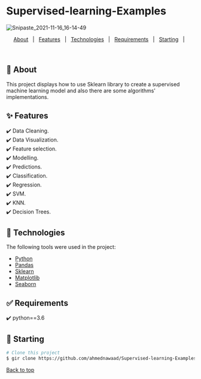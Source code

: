 # Supervised-learning-Examples

![Snipaste_2021-11-16_16-14-49](https://user-images.githubusercontent.com/45611227/142003086-e0553fb4-a888-4fca-9c07-399a33acd77b.png)


<div align="center" id="top"> 
  <!-- <a href="https://resources.netlify.app">Demo</a> -->
</div>

<!-- <h4 align="center"> 
	🚧  Resources 🚀 Under construction...  🚧
</h4> 

<hr> -->

<p align="center">
  <a href="#dart-about">About</a> &#xa0; | &#xa0; 
  <a href="#sparkles-features">Features</a> &#xa0; | &#xa0;
  <a href="#rocket-technologies">Technologies</a> &#xa0; | &#xa0;
  <a href="#white_check_mark-requirements">Requirements</a> &#xa0; | &#xa0;
  <a href="#checkered_flag-starting">Starting</a> &#xa0; | &#xa0;
</p>

<br>

## :dart: About ##

This project displays how to use Sklearn library to create a supervised machine learning model and also there are some algorithms' implementations.


## :sparkles: Features ##

:heavy_check_mark: Data Cleaning.    
:heavy_check_mark: Data Visualization. \
:heavy_check_mark: Feature selection. \
:heavy_check_mark: Modelling. \
:heavy_check_mark: Predictions. \
:heavy_check_mark: Classification. \
:heavy_check_mark: Regression. \
:heavy_check_mark: SVM. \
:heavy_check_mark: KNN. \
:heavy_check_mark: Decision Trees. 

## :rocket: Technologies ##

The following tools were used in the project:

- [Python](https://www.python.org/)
- [Pandas](https://pandas.pydata.org/)
- [Sklearn](https://scikit-learn.org/stable/)
- [Matplotlib](https://matplotlib.org/)
- [Seaborn](https://seaborn.pydata.org/)

## :white_check_mark: Requirements ##

:heavy_check_mark: python==3.6

## :checkered_flag: Starting ##

```bash
# Clone this project
$ gir clone https://github.com/ahmednawaad/Supervised-learning-Examples.git


```


<a href="#top">Back to top</a>
